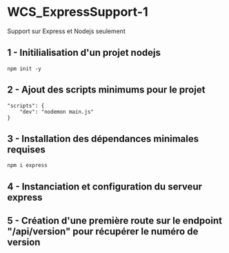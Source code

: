 # WCS_ExpressSupport-1
Support sur Express et Nodejs seulement

## 1 - Initilialisation d'un projet nodejs
```
npm init -y
```

## 2 - Ajout des scripts minimums pour le projet
```
"scripts": {
    "dev": "nodemon main.js"
}
```

## 3 - Installation des dépendances minimales requises
```
npm i express
```

## 4 - Instanciation et configuration du serveur express

## 5 - Création d'une première route sur le endpoint "/api/version" pour récupérer le numéro de version